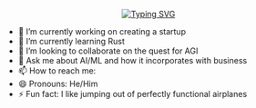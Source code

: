 <p align="center">
  <a href="https://git.io/typing-svg">
    <img src="https://readme-typing-svg.herokuapp.com?font=Fira+Code&duration=2000&pause=1000&center=true&vCenter=true&multiline=true&width=500&height=100&lines=Hola%2C+I'm+Cesar+%F0%9F%91%8B;Entrepreneur+%7C+Software+Engineer;AI+%7C+Big+Data+%7C+Business+Intelligence" alt="Typing SVG" />
  </a>
</p>

- 🔭 I’m currently working on creating a startup
- 🌱 I’m currently learning Rust
- 👯 I’m looking to collaborate on the quest for AGI
- 💬 Ask me about AI/ML and how it incorporates with business 
- 📫 How to reach me: 
- 😄 Pronouns: He/Him
- ⚡ Fun fact: I like jumping out of perfectly functional airplanes
